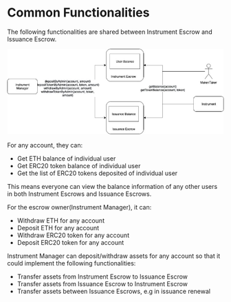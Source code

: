 # Common Functionalities

The following functionalities are shared between Instrument Escrow and Issuance Escrow.

![](../../.gitbook/assets/escrow-common-functionalities.jpg)

For any account, they can:

* Get ETH balance of individual user
* Get ERC20 token balance of individual user
* Get the list of ERC20 tokens deposited of individual user

This means everyone can view the balance information of any other users in both Instrument Escrows and Issuance Escrows.

For the escrow owner\(Instrument Manager\), it can:

* Withdraw ETH for any account
* Deposit ETH for any account
* Withdraw ERC20 token for any account
* Deposit ERC20 token for any account

Instrument Manager can deposit/withdraw assets for any account so that it could implement the following functionalities:

* Transfer assets from Instrument Escrow to Issuance Escrow
* Transfer assets from Issuance Escrow to Instrument Escrow
* Transfer assets between Issuance Escrows, e.g in issuance renewal

